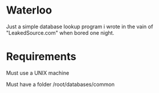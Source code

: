 # Waterloo

Just a simple database lookup program i wrote in the vain of "LeakedSource.com" when bored one night.

Requirements
=============
Must use a UNIX machine 

Must have a folder /root/databases/common
